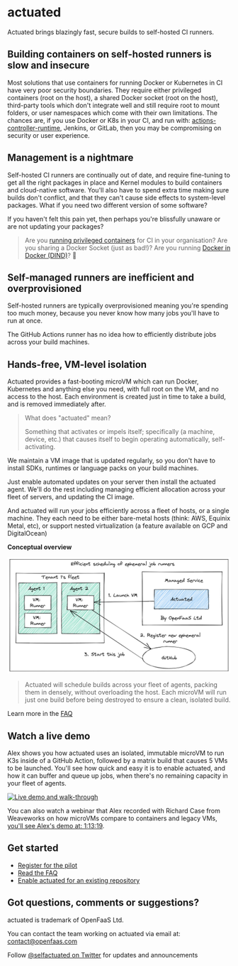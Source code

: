 # actuated

Actuated brings blazingly fast, secure builds to self-hosted CI runners.

## Building containers on self-hosted runners is slow and insecure

Most solutions that use containers for running Docker or Kubernetes in CI have very poor security boundaries. They require either privileged containers (root on the host), a shared Docker socket (root on the host), third-party tools which don't integrate well and still require root to mount folders, or user namespaces which come with their own limitations. The chances are, if you use Docker or K8s in your CI, and run with: [actions-controller-runtime](https://github.com/actions-runner-controller/actions-runner-controller), Jenkins, or GitLab, then you may be compromising on security or user experience.

## Management is a nightmare

Self-hosted CI runners are continually out of date, and require fine-tuning to get all the right packages in place and Kernel modules to build containers and cloud-native software. You'll also have to spend extra time making sure builds don't conflict, and that they can't cause side effects to system-level packages. What if you need two different version of some software?

If you haven't felt this pain yet, then perhaps you're blissfully unaware or are not updating your packages?

> Are you [running privileged containers](https://learn.snyk.io/lessons/container-runs-in-privileged-mode/kubernetes/) for CI in your organisation? Are you sharing a Docker Socket (just as bad!)? Are you running [Docker in Docker (DIND)](https://jpetazzo.github.io/2015/09/03/do-not-use-docker-in-docker-for-ci/)? 🙈

## Self-managed runners are inefficient and overprovisioned

Self-hosted runners are typically overprovisioned meaning you're spending too much money, because you never know how many jobs you'll have to run at once.

The GitHub Actions runner has no idea how to efficiently distribute jobs across your build machines.

## Hands-free, VM-level isolation

Actuated provides a fast-booting microVM which can run Docker, Kubernetes and anything else you need, with full root on the VM, and no access to the host. Each environment is created just in time to take a build, and is removed immediately after.

> What does "actuated" mean?
> 
> Something that activates or impels itself; specifically (a machine, device, etc.) that causes itself to begin operating automatically, self-activating.

We maintain a VM image that is updated regularly, so you don't have to install SDKs, runtimes or language packs on your build machines.

Just enable automated updates on your server then install the actuated agent. We'll do the rest including managing efficient allocation across your fleet of servers, and updating the CI image.

And actuated will run your jobs efficiently across a fleet of hosts, or a single machine. They each need to be either bare-metal hosts (think: AWS, Equinix Metal, etc), or support nested virtualization (a feature available on GCP and DigitalOcean)

**Conceptual overview**

![Conceptual flow of starting up a new ephemeral runner](images/conceptual-high-level.png)

> Actuated will schedule builds across your fleet of agents, packing them in densely, without overloading the host. Each microVM will run just one build before being destroyed to ensure a clean, isolated build. 

Learn more in the [FAQ](faq.md)

## Watch a live demo

Alex shows you how actuated uses an isolated, immutable microVM to run K3s inside of a GitHub Action, followed by a matrix build that causes 5 VMs to be launched. You'll see how quick and easy it is to enable actuated, and how it can buffer and queue up jobs, when there's no remaining capacity in your fleet of agents.

[![Live demo and walk-through](https://img.youtube.com/vi/2o28iUC-J1w/hqdefault.jpg)](https://www.youtube.com/watch?v=2o28iUC-J1w)

You can also watch a webinar that Alex recorded with Richard Case from Weaveworks on how microVMs compare to containers and legacy VMs, [you'll see Alex's demo at: 1:13:19](https://www.youtube.com/watch?v=CYCsa5e2vqg?t=4399).

## Get started

* [Register for the pilot](register.md)
* [Read the FAQ](faq.md)
* [Enable actuated for an existing repository](test-build.md)

## Got questions, comments or suggestions?

actuated is trademark of OpenFaaS Ltd.

You can contact the team working on actuated via email at: [contact@openfaas.com](mailto:contact@openfaas.com)

Follow [@selfactuated on Twitter](https://twitter.com/selfactuated) for updates and announcements

